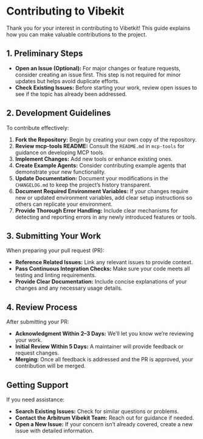 # Contributing to Vibekit

Thank you for your interest in contributing to Vibetkit! This guide explains how you can make valuable contributions to the project.

## 1. Preliminary Steps

- **Open an Issue (Optional):** For major changes or feature requests, consider creating an issue first. This step is not required for minor updates but helps avoid duplicate efforts.
- **Check Existing Issues:** Before starting your work, review open issues to see if the topic has already been addressed.

## 2. Development Guidelines

To contribute effectively:

1. **Fork the Repository:** Begin by creating your own copy of the repository.
2. **Review mcp-tools README:** Consult the `README.md` in `mcp-tools` for guidance on developing MCP tools.
3. **Implement Changes:** Add new tools or enhance existing ones.
4. **Create Example Agents:** Consider contributing example agents that demonstrate your new functionality.
5. **Update Documentation:** Document your modifications in the `CHANGELOG.md` to keep the project’s history transparent.
6. **Document Required Environment Variables:** If your changes require new or updated environment variables, add clear setup instructions so others can replicate your environment.
7. **Provide Thorough Error Handling:** Include clear mechanisms for detecting and reporting errors in any newly introduced features or tools.

## 3. Submitting Your Work

When preparing your pull request (PR):

- **Reference Related Issues:** Link any relevant issues to provide context.
- **Pass Continuous Integration Checks:** Make sure your code meets all testing and linting requirements.
- **Provide Clear Documentation:** Include concise explanations of your changes and any necessary usage details.

## 4. Review Process

After submitting your PR:

- **Acknowledgment Within 2–3 Days:** We’ll let you know we’re reviewing your work.
- **Initial Review Within 5 Days:** A maintainer will provide feedback or request changes.
- **Merging:** Once all feedback is addressed and the PR is approved, your contribution will be merged.

## Getting Support

If you need assistance:

- **Search Existing Issues:** Check for similar questions or problems.
- **Contact the Arbitrum Vibekit Team:** Reach out for guidance if needed.
- **Open a New Issue:** If your concern isn’t already covered, create a new issue with detailed information.
